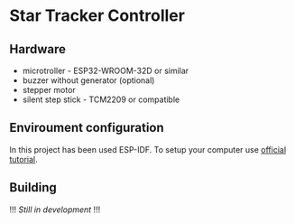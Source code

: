 # Star Tracker Controller

## Hardware

- microtroller - ESP32-WROOM-32D or similar
- buzzer without generator (optional)
- stepper motor
- silent step stick - TCM2209 or compatible

## Enviroument configuration
In this project has been used ESP-IDF.
To setup your computer use [official tutorial](https://docs.espressif.com/projects/esp-idf/en/latest/esp32/get-started/index.html).

## Building

!!! *_Still in development_* !!!
